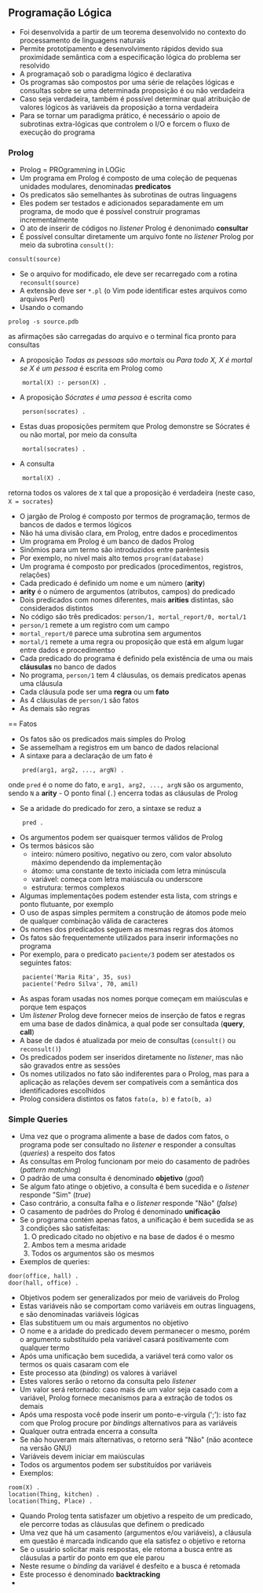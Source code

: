 ## Programação Lógica

- Foi desenvolvida a partir de um teorema desenvolvido no contexto do processamento de linguagens naturais
- Permite prototipamento e desenvolvimento rápidos devido sua proximidade semântica com a especificação lógica do problema ser resolvido
- A programaçaõ sob o paradigma lógico é declarativa
- Os programas são compostos por uma série de relações lógicas e consultas sobre se uma determinada proposição é ou não verdadeira
- Caso seja verdadeira, também é possível determinar qual atribuição de valores lógicos às variáveis da proposição a torna verdadeira
- Para se tornar um paradigma prático, é necessário o apoio de subrotinas extra-lógicas que controlem o I/O e forcem o fluxo de execução do programa

### Prolog

- Prolog = PROgramming in LOGic
- Um programa em Prolog é composto de uma coleção de pequenas unidades modulares, denominadas **predicatos**
- Os predicatos são semelhantes às subrotinas de outras linguagens
- Eles podem ser testados e adicionados separadamente em um programa, de modo que é possível construir programas incrementalmente
- O ato de inserir de códigos no _listener_ Prolog é denonimado **consultar**
- É possível consultar diretamente um arquivo fonte no _listener_ Prolog por meio da subrotina `consult()`:
```
consult(source)
```
- Se o arquivo for modificado, ele deve ser recarregado com a rotina `reconsult(source)`
- A extensão deve ser `*.pl` (o Vim pode identificar estes arquivos como arquivos Perl)
- Usando o comando
```
prolog -s source.pdb
```
as afirmações são carregadas do arquivo e o terminal fica pronto para consultas
- A proposição _Todas as pessoas são mortais_ ou _Para todo X, X é mortal se X é um pessoa_ é escrita em Prolog como
```
    mortal(X) :- person(X) .
```
- A proposição _Sócrates é uma pessoa_ é escrita como
```
    person(socrates) .
```
- Estas duas proposições permitem que Prolog demonstre se Sócrates é ou não mortal, por meio da consulta
```
    mortal(socrates) .
```
- A consulta
```
    mortal(X) .
```
retorna todos os valores de `X` tal que a proposição é verdadeira (neste caso, `X = socrates`)
- O jargão de Prolog é composto por termos de programação, termos de bancos de dados e termos lógicos
- Não há uma divisão clara, em Prolog, entre dados e procedimentos
- Um programa em Prolog é um banco de dados Prolog
- Sinômios para um termo são introduzidos entre parêntesis
- Por exemplo, no nível mais alto temos `program(database)` 
- Um programa é composto por predicados (procedimentos, registros, relações)
- Cada predicado é definido um nome e um número (**arity**)
- **arity** é o número de argumentos (atributos, campos) do predicado
- Dois predicados com nomes diferentes, mais **arities** distintas, são considerados distintos
- No código são três predicados: `person/1, mortal_report/0, mortal/1`
- `person/1` remete a um registro com um campo
- `mortal_report/0` parece uma subrotina sem argumentos
- `mortal/1` remete a uma regra ou proposição que está em algum lugar entre dados e procedimentso
- Cada predicado do programa é definido pela existência de uma ou mais **cláusulas** no banco de dados
- No programa, `person/1` tem 4 cláusulas, os demais predicatos apenas uma cláusula
- Cada cláusula pode ser uma **regra** ou um **fato**
- As 4 cláusulas de `person/1` são fatos
- As demais são regras

== Fatos

- Os fatos são os predicados mais simples do Prolog
- Se assemelham a registros em um banco de dados relacional
- A sintaxe para a declaração de um fato é
```
    pred(arg1, arg2, ..., argN) .
```
onde `pred` é o nome do fato, e `arg1, arg2, ..., argN` são os argumento, sendo `N` a **arity** - O ponto final (`.`) encerra todas as cláusulas de Prolog
- Se a aridade do predicado for zero, a sintaxe se reduz a
```
    pred .
```
- Os argumentos podem ser quaisquer termos válidos de Prolog
- Os termos básicos são
    * inteiro: número positivo, negativo ou zero, com valor absoluto máximo dependendo da implementação
    * átomo: uma constante de texto iniciada com letra minúscula
    * variável: começa com letra maiúscula ou underscore
    * estrutura: termos complexos
- Algumas implementações podem estender esta lista, com strings e ponto flutuante, por exemplo
- O uso de aspas simples permitem a construção de átomos pode meio de qualquer combinação válida de caracteres
- Os nomes dos predicados seguem as mesmas regras dos átomos
- Os fatos são frequentemente utilizados para inserir informações no programa
- Por exemplo, para o predicato `paciente/3` podem ser atestados os seguintes fatos:
```
    paciente('Maria Rita', 35, sus)
    paciente('Pedro Silva', 70, amil)
```
- As aspas foram usadas nos nomes porque começam em maiúsculas e porque tem espaços
- Um _listener_ Prolog deve fornecer meios de inserção de fatos e regras em uma base de dados dinâmica, a qual pode ser consultada (**query**, **call**)
- A base de dados é atualizada por meio de consultas (`consult()` ou `reconsult()`)
- Os predicados podem ser inseridos diretamente no _listener_, mas não são gravados entre as sessões
- Os nomes utilizados no fato são indiferentes para o Prolog, mas para a aplicação as relações devem ser compatíveis com a semântica dos identificadores escolhidos
- Prolog considera distintos os fatos `fato(a, b)` e `fato(b, a)`

### Simple Queries

- Uma vez que o programa alimente a base de dados com fatos, o programa pode ser consultado no _listener_ e responder a consultas (_queries_) a respeito dos fatos
- As consultas em Prolog funcionam por meio do casamento de padrões (_pattern matching_)
- O padrão de uma consulta é denominado **objetivo** (_goal_)
- Se algum fato atinge o objetivo, a consulta é bem sucedida e o _listener_ responde "Sim" (_true_)
- Caso contrário, a consulta falha e o _listener_ responde "Não" (_false_)
- O casamento de padrões do Prolog é denominado **unificação**
- Se o programa contém apenas fatos, a unificação é bem sucedida se as 3 condições são satisfeitas:
    1. O predicado citado no objetivo e na base de dados é o mesmo
    2. Ambos tem a mesma aridade
    3. Todos os argumentos são os mesmos
- Exemplos de queries:
```
door(office, hall) .
door(hall, office) .
```
- Objetivos podem ser generalizados por meio de variáveis do Prolog
- Estas variáveis não se comportam como variáveis em outras linguagens, e são denominadas variáveis lógicas
- Elas substituem um ou mais argumentos no objetivo
- O nome e a aridade do predicado devem permanecer o mesmo, porém o argumento substituído pela variável casará positivamente com qualquer termo
- Após uma unificação bem sucedida, a variável terá como valor os termos os quais casaram com ele
- Este processo ata (_binding_) os valores à variável
- Estes valores serão o retorno da consulta pelo _listener_
- Um valor será retornado: caso mais de um valor seja casado com a variável, Prolog fornece mecanismos para a extração de todos os demais
- Após uma resposta você pode inserir um ponto-e-vírgula (';'): isto faz com que Prolog procure por _bindings_ alternativos para as variáveis
- Qualquer outra entrada encerra a consulta
- Se não houveram mais alternativas, o retorno será "Não" (não acontece na versão GNU)
- Variáveis devem iniciar em maiúsculas
- Todos os argumentos podem ser substituídos por variáveis
- Exemplos:
```
room(X) .
location(Thing, kitchen) .
location(Thing, Place) .
```
- Quando Prolog tenta satisfazer um objetivo a respeito de um predicado, ele percorre todas as cláusulas que definem o predicado
- Uma vez que há um casamento (argumentos e/ou variáveis), a cláusula em questão é marcada indicando que ela satisfez o objetivo e retorna
- Se o usuário solicitar mais respostas, ele retoma a busca entre as cláusulas a partir do ponto em que ele parou
- Neste resume o _binding_ da variável é desfeito e a busca é retomada
- Este processo é denominado **backtracking**
- 

